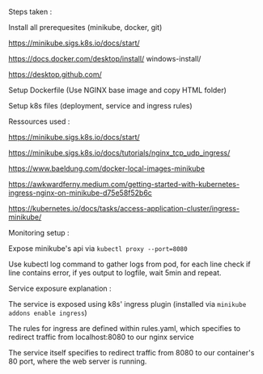 Steps taken :

Install all prerequesites (minikube, docker, git)

https://minikube.sigs.k8s.io/docs/start/

https://docs.docker.com/desktop/install/
windows-install/

https://desktop.github.com/


Setup Dockerfile (Use NGINX base image and copy HTML folder)

Setup k8s files (deployment, service and ingress rules)

Ressources used :

https://minikube.sigs.k8s.io/docs/start/

https://minikube.sigs.k8s.io/docs/tutorials/nginx_tcp_udp_ingress/

https://www.baeldung.com/docker-local-images-minikube

https://awkwardferny.medium.com/getting-started-with-kubernetes-ingress-nginx-on-minikube-d75e58f52b6c

https://kubernetes.io/docs/tasks/access-application-cluster/ingress-minikube/

Monitoring setup :

Expose minikube's api via  `kubectl proxy --port=8080`

Use kubectl log command to gather logs from pod, for each line check if line contains error, if yes output to logfile, wait 5min and repeat.


Service exposure explanation :

The service is exposed using k8s' ingress plugin (installed via `minikube addons enable ingress`)

The rules for ingress are defined within rules.yaml, which specifies to redirect traffic from localhost:8080 to our nginx service

The service itself specifies to redirect traffic from 8080 to our container's 80 port, where the web server is running.






